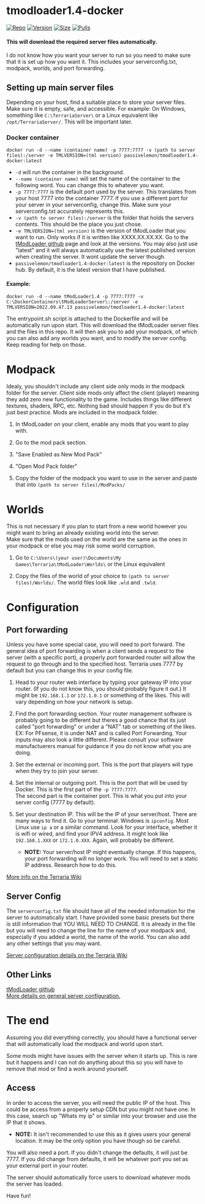 # tmodloader1.4-docker </br>

[![Repo](https://img.shields.io/badge/Docker-Repo-007EC6?labelColor-555555&color-007EC6&logo=docker&logoColor=fff&style=flat-square)](https://hub.docker.com/repository/docker/passivelemon/tmodloader1.4-docker)
[![Version](https://img.shields.io/docker/v/passivelemon/tmodloader1.4-docker/latest?labelColor-555555&color-007EC6&style=flat-square)](https://hub.docker.com/repository/docker/passivelemon/tmodloader1.4-docker)
[![Size](https://img.shields.io/docker/image-size/passivelemon/tmodloader1.4-docker/latest?sort=semver&labelColor-555555&color-007EC6&style=flat-square)](https://hub.docker.com/repository/docker/passivelemon/tmodloader1.4-docker)
[![Pulls](https://img.shields.io/docker/pulls/passivelemon/tmodloader1.4-docker?labelColor-555555&color-007EC6&style=flat-square)](https://hub.docker.com/repository/docker/passivelemon/tmodloader1.4-docker)

#### This will download the required server files automatically. </br>

I do not know how you want your server to run so you need to make sure that it is set up how you want it. This includes your serverconfig.txt, modpack, worlds, and port forwarding. </br>

## Setting up main server files </br>
Depending on your host, find a suitable place to store your server files. Make sure it is empty, safe, and accessible. For example: On Windows, something like `C:\TerrariaServer\` or a Linux equivalent like `/opt/TerrariaServer/`. This will be important later. </br>

### Docker container </br>
```
docker run -d --name (container name) -p 7777:7777 -v (path to server files):/server -e TMLVERSION=(tml version) passivelemon/tmodloader1.4-docker:latest
```
 - `-d` will run the container in the background.
 - `--name (container name)` will set the name of the container to the following word. You can change this to whatever you want.
 - `-p 7777:7777` is the default port used by the server. This translates from your host 7777 into the container 7777. If you use a different port for your server in your serverconfig, change this. Make sure your serverconfig.txt accurately represents this.
 - `-v (path to server files):/server` is the folder that holds the servers contents. This should be the place you just chose.
 - `-e TMLVERSION=(tml version)` is the version of tModLoader that you want to run. Only works if it is written like XXXX.XX.XX.XX. Go to the [tModLoader github](https://github.com/tModLoader/tModLoader/releases) page and look at the versions. You may also just use "latest" and it will always automatically use the latest published version when creating the server. It wont update the server though.
 - `passivelemon/tmodloader1.4-docker:latest` is the repository on Docker hub. By default, it is the latest version that I have published. </br>

#### Example:
```
docker run -d --name tModLoader1.4 -p 7777:7777 -v C:\DockerContainers\tModLoaderServer\:/server -e TMLVERSION=2022.09.47.13 passivelemon/tmodloader1.4-docker:latest
```
The entrypoint.sh script is attached to the Dockerfile and will be automatically run upon start. This will download the tModLoader server files and the files in this repo. It will then ask you to add your modpack, of which you can also add any worlds you want, and to modify the server config. Keep reading for help on those. </br>

# Modpack </br>
Idealy, you shouldn't include any client side only mods in the modpack folder for the server. Client side mods only affect the client (player) meaning they add zero new functionality to the game. Includes things like different textures, shaders, RPC, etc. Nothing bad should happen if you do but it's just best practice. Mods are included in the modpack folder. </br>

1. In tModLoader on your client, enable any mods that you want to play with. </br>

2. Go to the mod pack section. </br>

3. "Save Enabled as New Mod Pack" </br>

4. "Open Mod Pack folder" </br>

5. Copy the folder of the modpack you want to use in the server and paste that into `(path to server files)/ModPacks/` </br>

# Worlds </br>
This is not necessary if you plan to start from a new world however you might want to bring an already existing world into the server. </br>
Make sure that the mods used on the world are the same as the ones in your modpack or else you may risk some world corruption. </br>

1. Go to `C:\Users\(your user)\Documents\My Games\Terraria\tModLoader\Worlds\` or the Linux equivalent </br>

2. Copy the files of the world of your choice to `(path to server files)/Worlds/`. The world files look like `.wld` and `.twld`. </br>

# Configuration </br>
## Port forwarding </br>
Unless you have some special case, you will need to port forward. The general idea of port forwarding is when a client sends a request to the server (with a specific port), a properly port forwarded router will allow the request to go through and to the specified host. Terraria uses 7777 by default but you can change this in your config file. </br>

1. Head to your router web interface by typing your gateway IP into your router. (If you do not know this, you should probably figure it out.) It might be `192.168.1.1` or `172.1.0.1` or something of the likes. This will vary depending on how your network is setup.

2. Find the port forwarding section. Your router management software is probably going to be different but theres a good chance that its just called "port forwarding" or under a "NAT" tab or something of the likes. </br>
EX: For PFsense, it is under NAT and is called Port Forwarding. Your inputs may also look a little different. Please consult your software manufactuerers manual for guidance if you do not know what you are doing. </br>

3. Set the external or incoming port. This is the port that players will type when they try to join your server. </br>

4. Set the internal or outgoing port. This is the port that will be used by Docker. This is the first part of the `-p 7777:7777`. </br>
The second part is the container port. This is what you put into your server config (7777 by default). </br>

5. Set your destination IP. This will be the IP of your server/host. There are many ways to find it. Go to your terminal: Windows is `ipconfig`. Most Linux use `ip a` or a similar command. Look for your interface, whether it is wifi or wired, and find your IPV4 address. It might look like `192.168.1.XXX` or `172.1.0.XXX`. Again, will probably be different. </br>
    - <b>NOTE:</b> Your server/host IP might eventually change. If this happens, your port forwarding will no longer work. You will need to set a static IP address. Research how to do this. </br>

[More info on the Terraria Wiki](https://terraria.fandom.com/wiki/Guide:Setting_up_a_Terraria_server#PF) </br>

## Server Config </br>
The `serverconfig.txt` file should have all of the needed information for the server to automatically start. I have provided some basic presets but there is still information that YOU WILL NEED TO CHANGE. It is already in the file but you will need to change the line for the name of your modpack and, especially if you added a world, the name of the world. You can also add any other settings that you may want. </br>

[Server configuration details on the Terraria Wiki](https://terraria.fandom.com/wiki/Server#Server_config_file) </br>

## Other Links </br>

[tModLoader github](https://github.com/tModLoader/tModLoader/releases) </br>
[More details on general server configuration.](https://github.com/tModLoader/tModLoader/wiki/Starting-a-modded-server/dac6879dd891bfc74695d51a822379189d69f189) </br>

# The end </br>
Assuming you did everything correctly, you should have a functional server that will automatically load the modpack and world upon start.</br>

Some mods might have issues with the server when it starts up. This is rare but it happens and I can not do anything about this so you will have to remove that mod or find a work around yourself. </br>

## Access </br>
In order to access the server, you will need the public IP of the host. This could be access from a properly setup CDN but you might not have one. In this case, search up "Whats my ip" or similar into your browser and use the IP that it shows.
- <b>NOTE:</b> It isn't recommended to use this as it gives users your general location. It may be the only option you have though so be careful. </br>

You will also need a port. If you didn't change the defaults, it will just be 7777. If you did change from defaults, it will be whatever port you set as your external port in your router. </br>

The server should automatically force users to download whatever mods the server has loaded. </br>

Have fun! </br>

